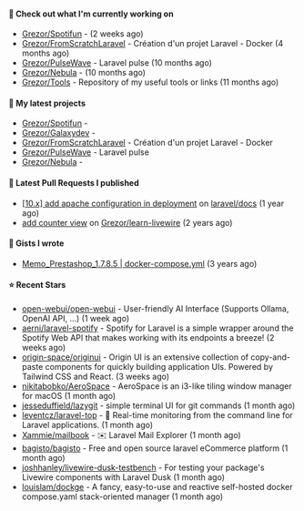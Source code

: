 #### 👷 Check out what I'm currently working on

- [Grezor/Spotifun](https://github.com/Grezor/Spotifun) -  (2 weeks ago)
- [Grezor/FromScratchLaravel](https://github.com/Grezor/FromScratchLaravel) - Création d&#39;un projet Laravel - Docker (4 months ago)
- [Grezor/PulseWave](https://github.com/Grezor/PulseWave) - Laravel pulse (10 months ago)
- [Grezor/Nebula](https://github.com/Grezor/Nebula) -  (10 months ago)
- [Grezor/Tools](https://github.com/Grezor/Tools) - Repository of my useful tools or links (11 months ago)

#### 🌱 My latest projects

- [Grezor/Spotifun](https://github.com/Grezor/Spotifun) - 
- [Grezor/Galaxydev](https://github.com/Grezor/Galaxydev) - 
- [Grezor/FromScratchLaravel](https://github.com/Grezor/FromScratchLaravel) - Création d&#39;un projet Laravel - Docker
- [Grezor/PulseWave](https://github.com/Grezor/PulseWave) - Laravel pulse
- [Grezor/Nebula](https://github.com/Grezor/Nebula) - 

#### 🔨 Latest Pull Requests I published

- [[10.x] add apache configuration in deployment](https://github.com/laravel/docs/pull/9349) on [laravel/docs](https://github.com/laravel/docs) (1 year ago)
- [add counter view](https://github.com/Grezor/learn-livewire/pull/1) on [Grezor/learn-livewire](https://github.com/Grezor/learn-livewire) (2 years ago)

#### 📓 Gists I wrote

- [Memo_Prestashop_1.7.8.5 | docker-compose.yml](https://gist.github.com/eb78b378ed9f40780dc077b361ead337) (3 years ago)

#### ⭐ Recent Stars

- [open-webui/open-webui](https://github.com/open-webui/open-webui) - User-friendly AI Interface (Supports Ollama, OpenAI API, ...) (1 week ago)
- [aerni/laravel-spotify](https://github.com/aerni/laravel-spotify) - Spotify for Laravel is a simple wrapper around the Spotify Web API that makes working with its endpoints a breeze! (2 weeks ago)
- [origin-space/originui](https://github.com/origin-space/originui) - Origin UI is an extensive collection of copy-and-paste components for quickly building application UIs. Powered by Tailwind CSS and React. (3 weeks ago)
- [nikitabobko/AeroSpace](https://github.com/nikitabobko/AeroSpace) - AeroSpace is an i3-like tiling window manager for macOS (1 month ago)
- [jesseduffield/lazygit](https://github.com/jesseduffield/lazygit) - simple terminal UI for git commands (1 month ago)
- [leventcz/laravel-top](https://github.com/leventcz/laravel-top) - 🚀 Real-time monitoring from the command line for Laravel applications. (1 month ago)
- [Xammie/mailbook](https://github.com/Xammie/mailbook) - ✉️ Laravel Mail Explorer (1 month ago)
- [bagisto/bagisto](https://github.com/bagisto/bagisto) - Free and open source laravel eCommerce platform (1 month ago)
- [joshhanley/livewire-dusk-testbench](https://github.com/joshhanley/livewire-dusk-testbench) - For testing your package&#39;s Livewire components with Laravel Dusk (1 month ago)
- [louislam/dockge](https://github.com/louislam/dockge) - A fancy, easy-to-use and reactive self-hosted docker compose.yaml stack-oriented manager (1 month ago)
